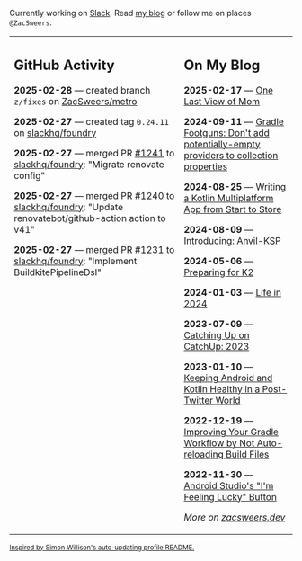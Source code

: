 Currently working on [Slack](https://slack.com/). Read [my blog](https://zacsweers.dev/) or follow me on places `@ZacSweers`.

<table><tr><td valign="top" width="60%">

## GitHub Activity
<!-- githubActivity starts -->
**2025-02-28** — created branch `z/fixes` on [ZacSweers/metro](https://github.com/ZacSweers/metro)

**2025-02-27** — created tag `0.24.11` on [slackhq/foundry](https://github.com/slackhq/foundry)

**2025-02-27** — merged PR [#1241](https://github.com/slackhq/foundry/pull/1241) to [slackhq/foundry](https://github.com/slackhq/foundry): "Migrate renovate config"

**2025-02-27** — merged PR [#1240](https://github.com/slackhq/foundry/pull/1240) to [slackhq/foundry](https://github.com/slackhq/foundry): "Update renovatebot/github-action action to v41"

**2025-02-27** — merged PR [#1231](https://github.com/slackhq/foundry/pull/1231) to [slackhq/foundry](https://github.com/slackhq/foundry): "Implement BuildkitePipelineDsl"
<!-- githubActivity ends -->
</td><td valign="top" width="40%">

## On My Blog
<!-- blog starts -->
**2025-02-17** — [One Last View of Mom](https://www.zacsweers.dev/one-last-view-of-mom/)

**2024-09-11** — [Gradle Footguns: Don't add potentially-empty providers to collection properties](https://www.zacsweers.dev/gradle-footgun-adding-empty-providers-to-collection-properties/)

**2024-08-25** — [Writing a Kotlin Multiplatform App from Start to Store](https://www.zacsweers.dev/writing-a-kotlin-multiplatform-app-from-start-to-store/)

**2024-08-09** — [Introducing: Anvil-KSP](https://www.zacsweers.dev/introducing-anvil-ksp/)

**2024-05-06** — [Preparing for K2](https://www.zacsweers.dev/preparing-for-k2/)

**2024-01-03** — [Life in 2024](https://www.zacsweers.dev/life-in-2024/)

**2023-07-09** — [Catching Up on CatchUp: 2023](https://www.zacsweers.dev/catching-up-on-catchup-2023/)

**2023-01-10** — [Keeping Android and Kotlin Healthy in a Post-Twitter World](https://www.zacsweers.dev/keeping-android-healthy/)

**2022-12-19** — [Improving Your Gradle Workflow by Not Auto-reloading Build Files](https://www.zacsweers.dev/improving-your-workflow-by-not-auto-reloading-build-files/)

**2022-11-30** — [Android Studio's "I'm Feeling Lucky" Button](https://www.zacsweers.dev/android-studios-im-feeling-lucky-button/)
<!-- blog ends -->
_More on [zacsweers.dev](https://zacsweers.dev/)_
</td></tr></table>

<sub><a href="https://simonwillison.net/2020/Jul/10/self-updating-profile-readme/">Inspired by Simon Willison's auto-updating profile README.</a></sub>
